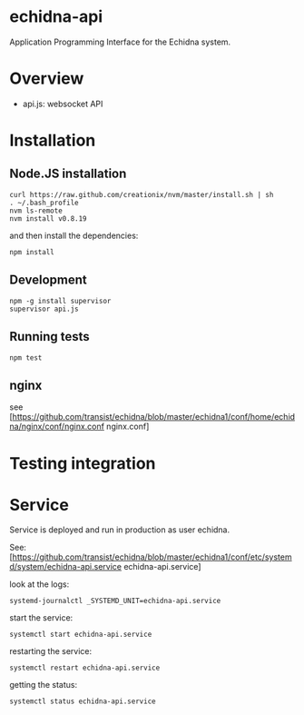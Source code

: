 # echidna-api

Application Programming Interface for the Echidna system.

# Overview

* api.js: websocket API

# Installation

## Node.JS installation

```
curl https://raw.github.com/creationix/nvm/master/install.sh | sh
. ~/.bash_profile
nvm ls-remote
nvm install v0.8.19
```

and then install the dependencies:

```
npm install
```

## Development

```
npm -g install supervisor
supervisor api.js
```

## Running tests

```
npm test
```

## nginx

see [https://github.com/transist/echidna/blob/master/echidna1/conf/home/echidna/nginx/conf/nginx.conf nginx.conf]

# Testing integration

# Service

Service is deployed and run in production as user echidna.

See: [https://github.com/transist/echidna/blob/master/echidna1/conf/etc/systemd/system/echidna-api.service echidna-api.service]

look at the logs:

    systemd-journalctl _SYSTEMD_UNIT=echidna-api.service

start the service:

    systemctl start echidna-api.service

restarting the service:

    systemctl restart echidna-api.service

getting the status:

    systemctl status echidna-api.service
